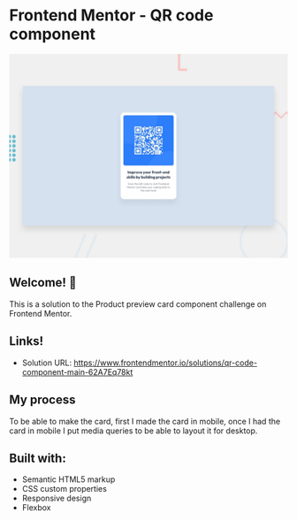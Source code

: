 # Frontend Mentor - QR code component

![Design preview for the QR code component coding challenge](./design/desktop-preview.jpg)

## Welcome! 👋

This is a solution to the Product preview card component challenge on Frontend Mentor. 

## Links!

  - Solution URL: https://www.frontendmentor.io/solutions/qr-code-component-main-62A7Eq78kt
  
## My process

To be able to make the card, first I made the card in mobile, once I had the card in mobile I put media queries to be able to layout it for desktop.

## Built with: 

- Semantic HTML5 markup
- CSS custom properties
- Responsive design
- Flexbox
